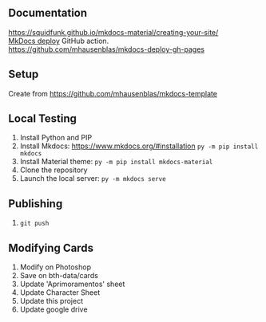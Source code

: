## Documentation
https://squidfunk.github.io/mkdocs-material/creating-your-site/  
[MkDocs deploy](https://github.com/marketplace/actions/deploy-mkdocs) GitHub action.  
https://github.com/mhausenblas/mkdocs-deploy-gh-pages

## Setup

Create from https://github.com/mhausenblas/mkdocs-template

## Local Testing

1. Install Python and PIP
2. Install Mkdocs: https://www.mkdocs.org/#installation `py -m pip install mkdocs`
3. Install Material theme: `py -m pip install mkdocs-material`
4. Clone the repository
5. Launch the local server: `py -m mkdocs serve`

## Publishing

1. `git push`

## Modifying Cards

1. Modify on Photoshop
2. Save on bth-data/cards
3. Update 'Aprimoramentos' sheet
4. Update Character Sheet
5. Update this project
6. Update google drive
